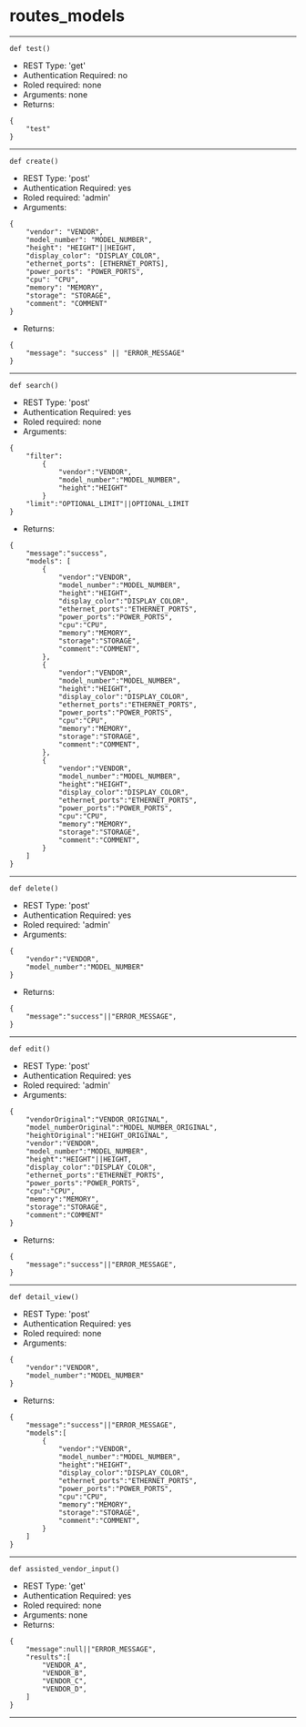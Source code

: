 
# routes_models
-----------------------------
```language=python
def test()
```
- REST Type: 'get'
- Authentication Required: no
- Roled required: none
- Arguments: none
- Returns:
```language=json
{
    "test"
}
```
-----------------------------
```language=python
def create()
```
- REST Type: 'post'
- Authentication Required: yes
- Roled required: 'admin'
- Arguments:
```language=json
{
    "vendor": "VENDOR",
    "model_number": "MODEL_NUMBER",
    "height": "HEIGHT"||HEIGHT,
    "display_color": "DISPLAY_COLOR",
    "ethernet_ports": [ETHERNET_PORTS],
    "power_ports": "POWER_PORTS",
    "cpu": "CPU",
    "memory": "MEMORY",
    "storage": "STORAGE",
    "comment": "COMMENT"
}
```
- Returns:
```language=json
{
    "message": "success" || "ERROR_MESSAGE"
}
```
-----------------------------
```language=python
def search()
```
- REST Type: 'post'
- Authentication Required: yes
- Roled required: none
- Arguments:
```language=json
{
    "filter":
        {
            "vendor":"VENDOR",
            "model_number":"MODEL_NUMBER",
            "height":"HEIGHT"
        }
    "limit":"OPTIONAL_LIMIT"||OPTIONAL_LIMIT
}
```
- Returns:
```language=json
{
    "message":"success",
    "models": [
        {
            "vendor":"VENDOR",
            "model_number":"MODEL_NUMBER",
            "height":"HEIGHT",
            "display_color":"DISPLAY_COLOR",
            "ethernet_ports":"ETHERNET_PORTS",
            "power_ports":"POWER_PORTS",
            "cpu":"CPU",
            "memory":"MEMORY",
            "storage":"STORAGE",
            "comment":"COMMENT",
        },
        {
            "vendor":"VENDOR",
            "model_number":"MODEL_NUMBER",
            "height":"HEIGHT",
            "display_color":"DISPLAY_COLOR",
            "ethernet_ports":"ETHERNET_PORTS",
            "power_ports":"POWER_PORTS",
            "cpu":"CPU",
            "memory":"MEMORY",
            "storage":"STORAGE",
            "comment":"COMMENT",
        },
        {
            "vendor":"VENDOR",
            "model_number":"MODEL_NUMBER",
            "height":"HEIGHT",
            "display_color":"DISPLAY_COLOR",
            "ethernet_ports":"ETHERNET_PORTS",
            "power_ports":"POWER_PORTS",
            "cpu":"CPU",
            "memory":"MEMORY",
            "storage":"STORAGE",
            "comment":"COMMENT",
        }
    ]
}
```
-----------------------------
```language=python
def delete()
```
- REST Type: 'post'
- Authentication Required: yes
- Roled required: 'admin'
- Arguments:
```language=json
{
    "vendor":"VENDOR",
    "model_number":"MODEL_NUMBER"
}
```
- Returns:
```language=json
{
    "message":"success"||"ERROR_MESSAGE",
}
```
-----------------------------
```language=python
def edit()
```
- REST Type: 'post'
- Authentication Required: yes
- Roled required: 'admin'
- Arguments:
```language=json
{
    "vendorOriginal":"VENDOR_ORIGINAL",
    "model_numberOriginal":"MODEL_NUMBER_ORIGINAL",
    "heightOriginal":"HEIGHT_ORIGINAL",
    "vendor":"VENDOR",
    "model_number":"MODEL_NUMBER",
    "height":"HEIGHT"||HEIGHT,
    "display_color":"DISPLAY_COLOR",
    "ethernet_ports":"ETHERNET_PORTS",
    "power_ports":"POWER_PORTS",
    "cpu":"CPU",
    "memory":"MEMORY",
    "storage":"STORAGE",
    "comment":"COMMENT"
}
```
- Returns:
```language=json
{
    "message":"success"||"ERROR_MESSAGE",
}
```
-----------------------------
```language=python
def detail_view()
```
- REST Type: 'post'
- Authentication Required: yes
- Roled required: none
- Arguments:
```language=json
{
    "vendor":"VENDOR",
    "model_number":"MODEL_NUMBER"
}
```
- Returns:
```language=json
{
    "message":"success"||"ERROR_MESSAGE",
    "models":[
        {
            "vendor":"VENDOR",
            "model_number":"MODEL_NUMBER",
            "height":"HEIGHT",
            "display_color":"DISPLAY_COLOR",
            "ethernet_ports":"ETHERNET_PORTS",
            "power_ports":"POWER_PORTS",
            "cpu":"CPU",
            "memory":"MEMORY",
            "storage":"STORAGE",
            "comment":"COMMENT",
        }
    ]
}
```
-----------------------------
```language=python
def assisted_vendor_input()
```
- REST Type: 'get'
- Authentication Required: yes
- Roled required: none
- Arguments: none
- Returns:
```language=json
{
    "message":null||"ERROR_MESSAGE",
    "results":[
        "VENDOR_A",
        "VENDOR_B",
        "VENDOR_C",
        "VENDOR_D",
    ]
}
```
-----------------------------
